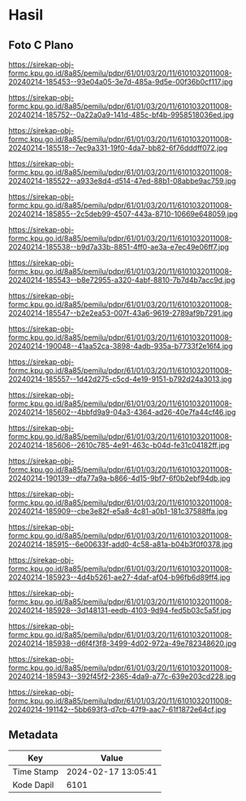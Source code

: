 # Hasil

## Foto C Plano

https://sirekap-obj-formc.kpu.go.id/8a85/pemilu/pdpr/61/01/03/20/11/6101032011008-20240214-185453--93e04a05-3e7d-485a-9d5e-00f36b0cf117.jpg

https://sirekap-obj-formc.kpu.go.id/8a85/pemilu/pdpr/61/01/03/20/11/6101032011008-20240214-185752--0a22a0a9-141d-485c-bf4b-9958518036ed.jpg

https://sirekap-obj-formc.kpu.go.id/8a85/pemilu/pdpr/61/01/03/20/11/6101032011008-20240214-185518--7ec9a331-19f0-4da7-bb82-6f76dddff072.jpg

https://sirekap-obj-formc.kpu.go.id/8a85/pemilu/pdpr/61/01/03/20/11/6101032011008-20240214-185522--a933e8d4-d514-47ed-88b1-08abbe9ac759.jpg

https://sirekap-obj-formc.kpu.go.id/8a85/pemilu/pdpr/61/01/03/20/11/6101032011008-20240214-185855--2c5deb99-4507-443a-8710-10669e648059.jpg

https://sirekap-obj-formc.kpu.go.id/8a85/pemilu/pdpr/61/01/03/20/11/6101032011008-20240214-185538--b9d7a33b-8851-4ff0-ae3a-e7ec49e06ff7.jpg

https://sirekap-obj-formc.kpu.go.id/8a85/pemilu/pdpr/61/01/03/20/11/6101032011008-20240214-185543--b8e72955-a320-4abf-8810-7b7d4b7acc9d.jpg

https://sirekap-obj-formc.kpu.go.id/8a85/pemilu/pdpr/61/01/03/20/11/6101032011008-20240214-185547--b2e2ea53-007f-43a6-9619-2789af9b7291.jpg

https://sirekap-obj-formc.kpu.go.id/8a85/pemilu/pdpr/61/01/03/20/11/6101032011008-20240214-190048--41aa52ca-3898-4adb-935a-b7733f2e16f4.jpg

https://sirekap-obj-formc.kpu.go.id/8a85/pemilu/pdpr/61/01/03/20/11/6101032011008-20240214-185557--1d42d275-c5cd-4e19-9151-b792d24a3013.jpg

https://sirekap-obj-formc.kpu.go.id/8a85/pemilu/pdpr/61/01/03/20/11/6101032011008-20240214-185602--4bbfd9a9-04a3-4364-ad26-40e7fa44cf46.jpg

https://sirekap-obj-formc.kpu.go.id/8a85/pemilu/pdpr/61/01/03/20/11/6101032011008-20240214-185606--2610c785-4e91-463c-b04d-fe31c04182ff.jpg

https://sirekap-obj-formc.kpu.go.id/8a85/pemilu/pdpr/61/01/03/20/11/6101032011008-20240214-190139--dfa77a9a-b866-4d15-9bf7-6f0b2ebf94db.jpg

https://sirekap-obj-formc.kpu.go.id/8a85/pemilu/pdpr/61/01/03/20/11/6101032011008-20240214-185909--cbe3e82f-e5a8-4c81-a0b1-181c37588ffa.jpg

https://sirekap-obj-formc.kpu.go.id/8a85/pemilu/pdpr/61/01/03/20/11/6101032011008-20240214-185915--6e00633f-add0-4c58-a81a-b04b3f0f0378.jpg

https://sirekap-obj-formc.kpu.go.id/8a85/pemilu/pdpr/61/01/03/20/11/6101032011008-20240214-185923--4d4b5261-ae27-4daf-af04-b96fb6d89ff4.jpg

https://sirekap-obj-formc.kpu.go.id/8a85/pemilu/pdpr/61/01/03/20/11/6101032011008-20240214-185928--3d148131-eedb-4103-9d94-fed5b03c5a5f.jpg

https://sirekap-obj-formc.kpu.go.id/8a85/pemilu/pdpr/61/01/03/20/11/6101032011008-20240214-185938--d6f4f3f8-3499-4d02-972a-49e782348620.jpg

https://sirekap-obj-formc.kpu.go.id/8a85/pemilu/pdpr/61/01/03/20/11/6101032011008-20240214-185943--392f45f2-2365-4da9-a77c-639e203cd228.jpg

https://sirekap-obj-formc.kpu.go.id/8a85/pemilu/pdpr/61/01/03/20/11/6101032011008-20240214-191142--5bb693f3-d7cb-47f9-aac7-61f1872e64cf.jpg


## Metadata

| Key        | Value               |
| ---------- | ------------------- |
| Time Stamp | 2024-02-17 13:05:41 |
| Kode Dapil | 6101                |




